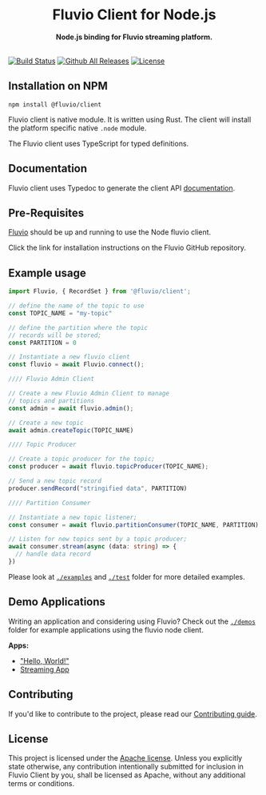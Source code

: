 <h1 align="center">Fluvio Client for Node.js</h1>
<div align="center">
 <strong>
   Node.js binding for Fluvio streaming platform.
 </strong>
</div>
<br />

[![Build Status](https://github.com/infinyon/fluvio-client-node/workflows/CI/badge.svg)](https://github.com/infinyon/flv-client-node/actions) [![Github All Releases](https://img.shields.io/npm/dm/@fluvio/client.svg)](https://www.npmjs.com/package/@fluvio/client) [![License](https://img.shields.io/badge/License-Apache%202.0-blue.svg)](https://github.com/infinyon/flv-client-node/blob/master/LICENSE-APACHE)

## Installation on NPM

`npm install @fluvio/client`

Fluvio client is native module.  It is written using Rust. The client will install the platform specific native `.node` module.

The Fluvio client uses TypeScript for typed definitions.

## Documentation

Fluvio client uses Typedoc to generate the client API [documentation](https://infinyon.github.io/fluvio-client-node/).

## Pre-Requisites
[Fluvio](https://github.com/infinyon/fluvio) should be up and running to use the Node fluvio client.

Click the link for installation instructions on the Fluvio GitHub repository.


## Example usage

```ts
import Fluvio, { RecordSet } from '@fluvio/client';

// define the name of the topic to use
const TOPIC_NAME = "my-topic"

// define the partition where the topic
// records will be stored;
const PARTITION = 0

// Instantiate a new fluvio client
const fluvio = await Fluvio.connect();

//// Fluvio Admin Client

// Create a new Fluvio Admin Client to manage
// topics and partitions
const admin = await fluvio.admin();

// Create a new topic
await admin.createTopic(TOPIC_NAME)

//// Topic Producer

// Create a topic producer for the topic;
const producer = await fluvio.topicProducer(TOPIC_NAME);

// Send a new topic record
producer.sendRecord("stringified data", PARTITION)

//// Partition Consumer

// Instantiate a new topic listener;
const consumer = await fluvio.partitionConsumer(TOPIC_NAME, PARTITION)

// Listen for new topics sent by a topic producer;
await consumer.stream(async (data: string) => {
  // handle data record
})

```

Please look at [`./examples`](https://github.com/infinyon/fluvio-client-node/tree/master/examples) and [`./test`](https://github.com/infinyon/fluvio-client-node/tree/master/test) folder for more detailed examples.

## Demo Applications

Writing an application and considering using Fluvio? Check out the [`./demos`](https://github.com/infinyon/fluvio-client-node/tree/master/demos) folder for example
applications using the fluvio node client.

__Apps:__

- ["Hello, World!"](https://nightly.fluvio.io/tutorials/node/hello-world/)
- [Streaming App](https://github.com/infinyon/fluvio-client-node/tree/master/demos/streaming-app)


## Contributing

If you'd like to contribute to the project, please read our [Contributing guide](https://github.com/infinyon/fluvio-client-node/blob/master/CONTRIBUTING.md).

## License

This project is licensed under the [Apache license](https://github.com/infinyon/fluvio-client-node/blob/master/LICENSE-APACHE). Unless you explicitly state otherwise, any contribution intentionally submitted for inclusion in Fluvio Client by you, shall be licensed as Apache, without any additional
terms or conditions.
